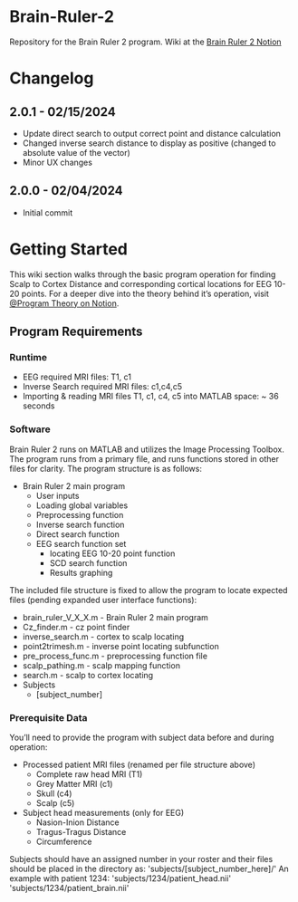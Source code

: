 # Brain-Ruler-2
Repository for the Brain Ruler 2 program. Wiki at the [Brain Ruler 2 Notion](https://www.notion.so/brainruler/Brain-Ruler-Wiki-a59eebccfc844317acb4a300cddc4e6b)

# Changelog

## 2.0.1 - 02/15/2024
- Update direct search to output correct point and distance calculation
- Changed inverse search distance to display as positive (changed to absolute value of the vector)
- Minor UX changes

## 2.0.0 - 02/04/2024
- Initial commit


# Getting Started
This wiki section walks through the basic program operation for finding Scalp to Cortex Distance and corresponding cortical locations for EEG 10-20 points. For a deeper dive into the theory behind it’s operation, visit [@Program Theory on Notion](https://www.notion.so/Program-Theory-a51a72dfdadf4f99a493b59b0b4bc036?pvs=24).

## Program Requirements

### Runtime
* EEG required MRI files: T1, c1
* Inverse Search required MRI files: c1,c4,c5
* Importing & reading MRI files T1, c1, c4, c5 into MATLAB space: ~ 36 seconds

### Software
Brain Ruler 2 runs on MATLAB and utilizes the Image Processing Toolbox. The program runs from a primary file, and runs functions stored in other files for clarity. The program structure is as follows:
- Brain Ruler 2 main program
  - User inputs
  - Loading global variables
  - Preprocessing function
  - Inverse search function
  - Direct search function
  - EEG search function set
    - locating EEG 10-20 point function
    - SCD search function
    - Results graphing

The included file structure is fixed to allow the program to locate expected files (pending expanded user interface functions):
- brain_ruler_V_X_X.m - Brain Ruler 2 main program
- Cz_finder.m - cz point finder
- inverse_search.m - cortex to scalp locating
- point2trimesh.m - inverse point locating subfunction
- pre_process_func.m - preprocessing function file
- scalp_pathing.m - scalp mapping function
- search.m - scalp to cortex locating
- Subjects
  - [subject_number]
 
### Prerequisite Data
You’ll need to provide the program with subject data before and during operation:

- Processed patient MRI files (renamed per file structure above)
  - Complete raw head MRI (T1)
  - Grey Matter MRI (c1)
  - Skull (c4)
  - Scalp (c5)
- Subject head measurements (only for EEG)
  - Nasion-Inion Distance
  - Tragus-Tragus Distance
  - Circumference

Subjects should have an assigned number in your roster and their files should be placed in the directory as:
'subjects/[subject_number_here]/'
An example with patient 1234:
'subjects/1234/patient_head.nii'
'subjects/1234/patient_brain.nii'
